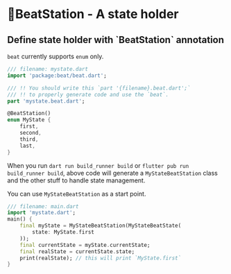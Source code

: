 # BeatStation - A state holder

## Define state holder with \`BeatStation\` annotation

`beat` currently supports `enum` only.&#x20;

```dart
/// filename: mystate.dart
import 'package:beat/beat.dart';

/// !! You should write this `part '{filename}.beat.dart';` 
/// !! to properly generate code and use the `beat`.
part 'mystate.beat.dart';

@BeatStation()
enum MyState {
    first,
    second,
    third,
    last,
}
```

When you run `dart run build_runner build` or `flutter pub run build_runner build`, above code will generate a `MyStateBeatStation` class and the other stuff to handle state management.&#x20;

You can use `MyStateBeatStation` as a start point.&#x20;

```dart
/// filename: main.dart
import 'mystate.dart';
main() {
    final myState = MyStateBeatStation(MyStateBeatState(
        state: MyState.first
    ));
    final currentState = myState.currentState;
    final realState = currentState.state;
    print(realState); // this will print `MyState.first`
}
```
